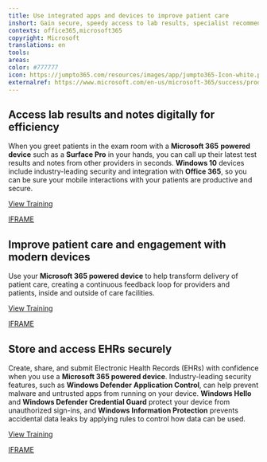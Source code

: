 ```yaml
---
title: Use integrated apps and devices to improve patient care
inshort: Gain secure, speedy access to lab results, specialist recommendations, patient notes, scheduling, and more from your Microsoft 365 powered device and your clinic&apos;s integrated apps.
contexts: office365,microsoft365
copyright: Microsoft
translations: en
tools: 
areas: 
color: #777777
icon: https://jumpto365.com/resources/images/app/jumpto365-Icon-white.png
externalref: https://www.microsoft.com/en-us/microsoft-365/success/productivitylibrary/use-integrated-apps-and-devices-to-improve-patient-care
---
```


## Access lab results and notes digitally for efficiency

When you greet patients in the exam room with a **Microsoft 365** **powered device** such as a **Surface Pro** in your hands, you can call up their latest test results and notes from other providers in seconds. **Windows 10** devices include industry-leading security and integration with **Office 365**, so you can be sure your mobile interactions with your patients are productive and secure.

[View Training](https://info.microsoft.com/PatientEngagement-Registration.html)

[IFRAME](https://www.microsoft.com/en-us/videoplayer/embed/RE1UzSL)

## Improve patient care and engagement with modern devices

Use your **Microsoft 365 powered device** to help transform delivery of patient care, creating a continuous feedback loop for providers and patients, inside and outside of care facilities.

[View Training](https://blogs.microsoft.com/transform/feature/childrens-mercy-app-brings-doctors-home-virtually-with-babies-born-with-heart-disease/)

[IFRAME](https://www.microsoft.com/en-us/videoplayer/embed/RE1UCma)

## Store and access EHRs securely

Create, share, and submit Electronic Health Records (EHRs) with confidence when you use a **Microsoft 365 powered device**. Industry-leading security features, such as **Windows Defender** **Application Control**, can help prevent malware and untrusted apps from running on your device. **Windows Hello** and **Windows Defender Credential Guard** protect your device from unauthorized sign-ins, and **Windows Information Protection** prevents accidental data leaks by applying rules to control how data can be used.

[View Training](https://www.microsoft.com/itshowcase/Article/Content/938/Updates-in-Windows-10-improve-security-and-provide-better-data-protection)

[IFRAME](https://www.microsoft.com/en-us/videoplayer/embed/RE1UMS9)

